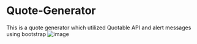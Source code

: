 # Quote-Generator
This is a quote generator which utilized Quotable API and alert messages using bootstrap
![image](https://user-images.githubusercontent.com/77577361/180979723-86cb8f36-b7b1-4814-98b6-f610c4ee7d88.png)
